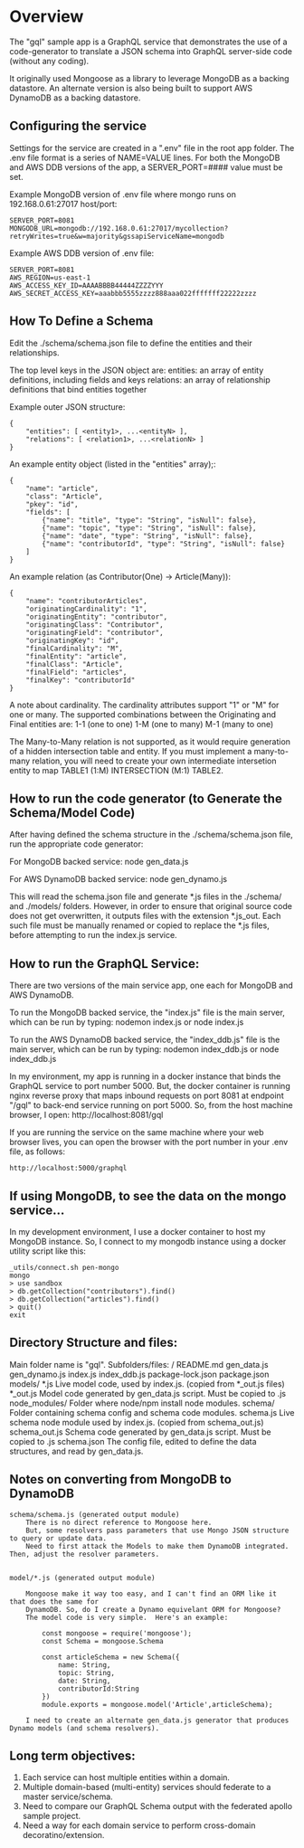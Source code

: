 # Overview

The "gql" sample app is a GraphQL service that demonstrates the use of a code-generator to 
translate a JSON schema into GraphQL server-side code (without any coding).

It originally used Mongoose as a library to leverage MongoDB as a backing datastore.
An alternate version is also being built to support AWS DynamoDB as a backing datastore.

## Configuring the service

Settings for the service are created in a ".env" file in the root app folder.
The .env file format is a series of NAME=VALUE lines. For both the MongoDB and AWS DDB
versions of the app, a SERVER_PORT=#### value must be set.

Example MongoDB version of .env file where mongo runs on 192.168.0.61:27017 host/port:

	SERVER_PORT=8081
	MONGODB_URL=mongodb://192.168.0.61:27017/mycollection?retryWrites=true&w=majority&gssapiServiceName=mongodb

Example AWS DDB version of .env file:

	SERVER_PORT=8081
	AWS_REGION=us-east-1
	AWS_ACCESS_KEY_ID=AAAABBBB44444ZZZZYYY
	AWS_SECRET_ACCESS_KEY=aaabbb5555zzzz888aaa022fffffff22222zzzz

## How To Define a Schema

Edit the ./schema/schema.json file to define the entities and their relationships.

The top level keys in the JSON object are:
	entities:	an array of entity definitions, including fields and keys
	relations:	an array of relationship definitions that bind entities together

Example outer JSON structure:

	{
		"entities": [ <entity1>, ...<entityN> ],
		"relations": [ <relation1>, ...<relationN> ]
	}



An example entity object (listed in the "entities" array);:

	{
		"name": "article",
		"class": "Article",
		"pkey": "id",
		"fields": [
			{"name": "title", "type": "String", "isNull": false},
			{"name": "topic", "type": "String", "isNull": false},
			{"name": "date", "type": "String", "isNull": false},
			{"name": "contributorId", "type": "String", "isNull": false}
		]
	}	

An example relation (as Contributor(One) -> Article(Many)):

	{
		"name": "contributorArticles",
		"originatingCardinality": "1",
		"originatingEntity": "contributor",
		"originatingClass": "Contributor",
		"originatingField": "contributor",
		"originatingKey": "id",
		"finalCardinality": "M",
		"finalEntity": "article",
		"finalClass": "Article",
		"finalField": "articles",
		"finalKey": "contributorId"
	}

A note about cardinality.  The cardinality attributes support "1" or "M" for one or many.
The supported combinations between the Originating and Final entities are:
	1-1	(one to one)
	1-M	(one to many)
	M-1	(many to one)

The Many-to-Many relation is not supported, as it would require generation of a hidden 
intersection table and entity.  If you must implement a many-to-many relation, you will
need to create your own intermediate intersetion entity to map TABLE1 (1:M) INTERSECTION (M:1) TABLE2.

## How to run the code generator (to Generate the Schema/Model Code)

After having defined the schema structure in the ./schema/schema.json file,
run the appropriate code generator:

For MongoDB backed service:
	node gen_data.js

For AWS DynamoDB backed service:
	node gen_dynamo.js

This will read the schema.json file and generate *.js files in the ./schema/ and ./models/
folders.  However, in order to ensure that original source code does not get overwritten,
it outputs files with the extension *.js_out.  Each such file must be manually renamed or copied
to replace the *.js files, before attempting to run the index.js service.


## How to run the GraphQL Service:
There are two versions of the main service app, one each for MongoDB and AWS DynamoDB.

To run the MongoDB backed service, the "index.js" file is the main server, which can be run by typing:
	nodemon index.js
		or
	node index.js

To run the AWS DynamoDB backed service, the "index_ddb.js" file is the main server, which can be run by typing:
	nodemon index_ddb.js
		or
	node index_ddb.js

In my environment, my app is running in a docker instance that binds the GraphQL service to
port number 5000. But, the docker container is running nginx reverse proxy that maps
inbound requests on port 8081 at endpoint "/gql" to back-end service running on port 5000.
So, from the host machine browser, I open:
	http://localhost:8081/gql

If you are running the service on the same machine where your web browser lives, you can
open the browser with the port number in your .env file, as follows:

	http://localhost:5000/graphql

## If using MongoDB, to see the data on the mongo service...

In my development environment, I use a docker container to host my MongoDB instance. So,
I connect to my mongodb instance using a docker utility script like this:

	_utils/connect.sh pen-mongo
	mongo
	> use sandbox
	> db.getCollection("contributors").find()
	> db.getCollection("articles").find()
	> quit()
	exit

## Directory Structure and files:

Main folder name is "gql".  Subfolders/files:
	/
		README.md
		gen_data.js
		gen_dynamo.js
		index.js
		index_ddb.js
		package-lock.json
		package.json
		models/
			*.js		Live model code, used by index.js.  (copied from *_out.js files)
			*_out.js	Model code generated by gen_data.js script.  Must be copied to .js
		node_modules/		Folder where node/npm install node modules.
		schema/			Folder containing schema config and schema code modules.
			schema.js	Live schema node module used by index.js.  (copied from schema_out.js)
			schema_out.js	Schema code generated by gen_data.js script. Must be copied to .js
			schema.json	The config file, edited to define the data structures, and read by gen_data.js.


## Notes on converting from MongoDB to DynamoDB

	schema/schema.js (generated output module)
		There is no direct reference to Mongoose here.
		But, some resolvers pass parameters that use Mongo JSON structure to query or update data.
		Need to first attack the Models to make them DynamoDB integrated. Then, adjust the resolver parameters.


	model/*.js (generated output module)

		Mongoose make it way too easy, and I can't find an ORM like it that does the same for
		DynamoDB. So, do I create a Dynamo equivelant ORM for Mongoose?
		The model code is very simple.  Here's an example:

			const mongoose = require('mongoose');
			const Schema = mongoose.Schema

			const articleSchema = new Schema({
			    name: String,
			    topic: String,
			    date: String,
			    contributorId:String
			})
			module.exports = mongoose.model('Article',articleSchema);

		I need to create an alternate gen_data.js generator that produces Dynamo models (and schema resolvers).

## Long term objectives:

1.	Each service can host multiple entities within a domain.
2.	Multiple domain-based (multi-entity) services should federate to a master
		service/schema.
3.	Need to compare our GraphQL Schema output with the federated apollo 
		sample project.
4.	Need a way for each domain service to perform cross-domain decoratino/extension.




